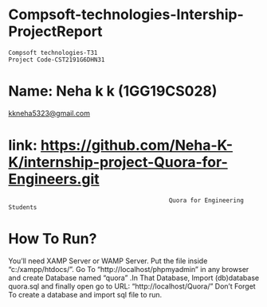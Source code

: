 # Compsoft-technologies-Intership-ProjectReport
    Compsoft technologies-T31
    Project Code-CST2191G6DHN31 

# Name: Neha k k (1GG19CS028) 
         
 kkneha5323@gmail.com


# link: https://github.com/Neha-K-K/internship-project-Quora-for-Engineers.git

                                                 Quora for Engineering Students                                                                                      

# How To Run?

You’ll need XAMP Server or WAMP Server. Put the file inside “c:/xampp/htdocs/”. Go To “http://localhost/phpmyadmin” in any browser and create Database named “quora” .In That Database, Import (db)database quora.sql and finally open go to URL: “http://localhost/Quora/”
    Don’t Forget To create a database and import sql file to run.
